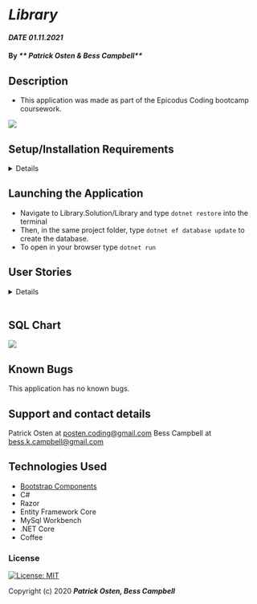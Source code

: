 # _Library_

#### _DATE 01.11.2021_

#### By _** Patrick Osten & Bess Campbell**_

## Description
- This application was made as part of the Epicodus Coding bootcamp coursework.


![](ReadMeAssets/recording.gif)

## Setup/Installation Requirements

<details>

Software Requirements
* An internet browser of your choice; I prefer Chrome
* A code editor; I prefer VSCode
* .NET Core
* MySQL Workbench

Open by Downloading or Cloning
* Navigate to <>
* Download this repository to your computer by clicking the green Code button and 'Download Zip'
* Or clone the repository with `git clone `

AppSettings
* This project requires an AppSettings file. Create your `appsettings.json` file in the main `Library` directory. 
* Format your `appsettings.json` file as follows including your unique password that was created at MySqlWorkbench installation:
```
{
  "ConnectionStrings":{
      "DefaultConnection": "Server=localhost;Port=3306;database=library;uid=root;pwd=<YourPassword>;"
  }
}
```
* Update the Server, Port, and User ID as needed.

</details>

## Launching the Application
* Navigate to Library.Solution/Library and type `dotnet restore` into the terminal
* Then, in the same project folder, type `dotnet ef database update` to create the database. 
* To open in your browser type `dotnet run` 

## User Stories
<details>

| User Stories                                                                                                                                                                                                                                                               |   |
|----------------------------------------------------------------------------------------------------------------------------------------------------------------------------------------------------------------------------------------------------------------------------|---|
| As a librarian, I want to create, read, update, delete, and list books in the catalog, so that we can keep track of our inventory.                                                                                                                                            |   |
| As a librarian, I want to search for a book by author or title, so that I can find a book when there are a lot of books in the library. |   |
| As a librarian, I want to enter multiple authors for a book, so that I can include accurate information in my catalog. (Hint: make an authors table and a books table with a many-to-many relationship.)                                                                                                             |   |
| As a patron, I want to check a book out, so that I can take it home with me.                                                                                          |   |
| As a patron, I want to know how many copies of a book are on the shelf, so that I can see if any are available. (Hint: make a copies table; a book should have many copies.)                      |   |
| As a patron, I want to see a history of all the books I checked out, so that I can look up the name of that awesome sci-fi novel I read three years ago. (Hint: make a checkouts table that is a join table between patrons and copies.)                                                              |   | As a patron, I want to know when a book I checked out is due, so that I know when to return it. |   |  As a librarian, I want to see a list of overdue books, so that I can call up the patron who checked them out and tell them to bring them back - OR ELSE!
</details>
<br>

## SQL Chart
![](./ReadMeAssets/library_sql.PNG)

## Known Bugs

This application has no known bugs. 

## Support and contact details

Patrick Osten at <posten.coding@gmail.com> 
Bess Campbell at <bess.k.campbell@gmail.com>


## Technologies Used

* [Bootstrap Components](https://getbootstrap.com/docs/3.3/components/)
* C#
* Razor
* Entity Framework Core
* MySql Workbench
* .NET Core
* Coffee

### License

[![License: MIT](https://img.shields.io/badge/License-MIT-yellow.svg)](https://opensource.org/licenses/MIT)

Copyright (c) 2020 **_Patrick Osten, Bess Campbell_**